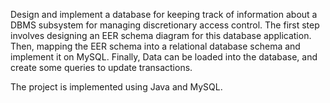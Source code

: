 Design and implement a database for keeping track of information about a
DBMS subsystem for managing discretionary access control. The first step involves designing an EER
schema diagram for this database application. Then, mapping the EER schema into a
relational database schema and implement it on MySQL.
Finally, Data can be loaded into the database, and create some queries to update transactions.

The project is implemented using Java and MySQL. 
